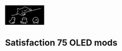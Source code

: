 ![](https://raw.githubusercontent.com/atude/sat75-oled-mods/main/banner.png)

# Satisfaction 75 OLED mods




